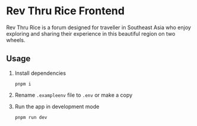 # Rev Thru Rice Frontend

Rev Thru Rice is a forum designed for traveller in Southeast Asia who enjoy exploring and sharing their experience in this beautiful region on two wheels.



## Usage

1. Install dependencies

    ```
    pnpm i
    ```

2. Rename `.exampleenv` file to `.env` or make a copy

3. Run the app in development mode

    ```
    pnpm run dev
    ```
